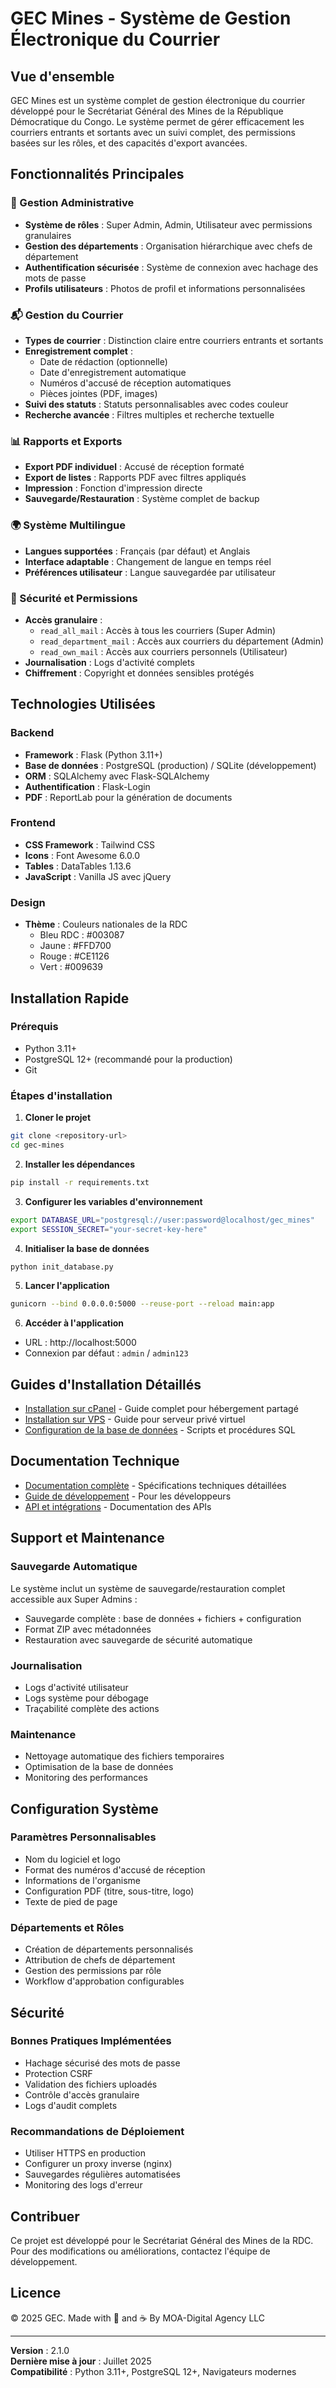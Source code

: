 # GEC Mines - Système de Gestion Électronique du Courrier

## Vue d'ensemble

GEC Mines est un système complet de gestion électronique du courrier développé pour le Secrétariat Général des Mines de la République Démocratique du Congo. Le système permet de gérer efficacement les courriers entrants et sortants avec un suivi complet, des permissions basées sur les rôles, et des capacités d'export avancées.

## Fonctionnalités Principales

### 🏢 Gestion Administrative
- **Système de rôles** : Super Admin, Admin, Utilisateur avec permissions granulaires
- **Gestion des départements** : Organisation hiérarchique avec chefs de département
- **Authentification sécurisée** : Système de connexion avec hachage des mots de passe
- **Profils utilisateurs** : Photos de profil et informations personnalisées

### 📬 Gestion du Courrier
- **Types de courrier** : Distinction claire entre courriers entrants et sortants
- **Enregistrement complet** : 
  - Date de rédaction (optionnelle)
  - Date d'enregistrement automatique
  - Numéros d'accusé de réception automatiques
  - Pièces jointes (PDF, images)
- **Suivi des statuts** : Statuts personnalisables avec codes couleur
- **Recherche avancée** : Filtres multiples et recherche textuelle

### 📊 Rapports et Exports
- **Export PDF individuel** : Accusé de réception formaté
- **Export de listes** : Rapports PDF avec filtres appliqués
- **Impression** : Fonction d'impression directe
- **Sauvegarde/Restauration** : Système complet de backup

### 🌍 Système Multilingue
- **Langues supportées** : Français (par défaut) et Anglais
- **Interface adaptable** : Changement de langue en temps réel
- **Préférences utilisateur** : Langue sauvegardée par utilisateur

### 🔐 Sécurité et Permissions
- **Accès granulaire** :
  - `read_all_mail` : Accès à tous les courriers (Super Admin)
  - `read_department_mail` : Accès aux courriers du département (Admin)
  - `read_own_mail` : Accès aux courriers personnels (Utilisateur)
- **Journalisation** : Logs d'activité complets
- **Chiffrement** : Copyright et données sensibles protégés

## Technologies Utilisées

### Backend
- **Framework** : Flask (Python 3.11+)
- **Base de données** : PostgreSQL (production) / SQLite (développement)
- **ORM** : SQLAlchemy avec Flask-SQLAlchemy
- **Authentification** : Flask-Login
- **PDF** : ReportLab pour la génération de documents

### Frontend
- **CSS Framework** : Tailwind CSS
- **Icons** : Font Awesome 6.0.0
- **Tables** : DataTables 1.13.6
- **JavaScript** : Vanilla JS avec jQuery

### Design
- **Thème** : Couleurs nationales de la RDC
  - Bleu RDC : #003087
  - Jaune : #FFD700
  - Rouge : #CE1126
  - Vert : #009639

## Installation Rapide

### Prérequis
- Python 3.11+
- PostgreSQL 12+ (recommandé pour la production)
- Git

### Étapes d'installation

1. **Cloner le projet**
```bash
git clone <repository-url>
cd gec-mines
```

2. **Installer les dépendances**
```bash
pip install -r requirements.txt
```

3. **Configurer les variables d'environnement**
```bash
export DATABASE_URL="postgresql://user:password@localhost/gec_mines"
export SESSION_SECRET="your-secret-key-here"
```

4. **Initialiser la base de données**
```bash
python init_database.py
```

5. **Lancer l'application**
```bash
gunicorn --bind 0.0.0.0:5000 --reuse-port --reload main:app
```

6. **Accéder à l'application**
- URL : http://localhost:5000
- Connexion par défaut : `admin` / `admin123`

## Guides d'Installation Détaillés

- [Installation sur cPanel](./INSTALL_CPANEL_FR.md) - Guide complet pour hébergement partagé
- [Installation sur VPS](./INSTALL_VPS_FR.md) - Guide pour serveur privé virtuel
- [Configuration de la base de données](./DATABASE_SETUP_FR.md) - Scripts et procédures SQL

## Documentation Technique

- [Documentation complète](./DOCUMENTATION_FR.md) - Spécifications techniques détaillées
- [Guide de développement](./DEVELOPMENT_GUIDE_FR.md) - Pour les développeurs
- [API et intégrations](./API_REFERENCE_FR.md) - Documentation des APIs

## Support et Maintenance

### Sauvegarde Automatique
Le système inclut un système de sauvegarde/restauration complet accessible aux Super Admins :
- Sauvegarde complète : base de données + fichiers + configuration
- Format ZIP avec métadonnées
- Restauration avec sauvegarde de sécurité automatique

### Journalisation
- Logs d'activité utilisateur
- Logs système pour débogage
- Traçabilité complète des actions

### Maintenance
- Nettoyage automatique des fichiers temporaires
- Optimisation de la base de données
- Monitoring des performances

## Configuration Système

### Paramètres Personnalisables
- Nom du logiciel et logo
- Format des numéros d'accusé de réception
- Informations de l'organisme
- Configuration PDF (titre, sous-titre, logo)
- Texte de pied de page

### Départements et Rôles
- Création de départements personnalisés
- Attribution de chefs de département
- Gestion des permissions par rôle
- Workflow d'approbation configurables

## Sécurité

### Bonnes Pratiques Implémentées
- Hachage sécurisé des mots de passe
- Protection CSRF
- Validation des fichiers uploadés
- Contrôle d'accès granulaire
- Logs d'audit complets

### Recommandations de Déploiement
- Utiliser HTTPS en production
- Configurer un proxy inverse (nginx)
- Sauvegardes régulières automatisées
- Monitoring des logs d'erreur

## Contribuer

Ce projet est développé pour le Secrétariat Général des Mines de la RDC. Pour des modifications ou améliorations, contactez l'équipe de développement.

## Licence

© 2025 GEC. Made with 💖 and ☕ By MOA-Digital Agency LLC

---

**Version** : 2.1.0  
**Dernière mise à jour** : Juillet 2025  
**Compatibilité** : Python 3.11+, PostgreSQL 12+, Navigateurs modernes